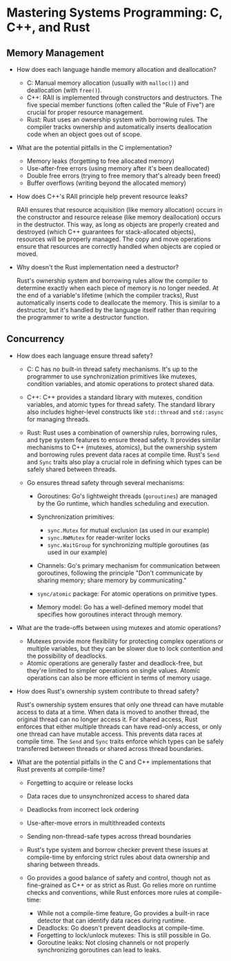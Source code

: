 # Mastering Systems Programming: C, C++, and Rust

## Memory Management

- How does each language handle memory allocation and deallocation?

  - C: Manual memory allocation (usually with `malloc()`) and deallocation (with `free()`).
  - C++: RAII is implemented through constructors and destructors. The five special member functions (often called the "Rule of Five") are crucial for proper resource management.
  - Rust: Rust uses an ownership system with borrowing rules. The compiler tracks ownership and automatically inserts deallocation code when an object goes out of scope.

- What are the potential pitfalls in the C implementation?

  - Memory leaks (forgetting to free allocated memory)
  - Use-after-free errors (using memory after it's been deallocated)
  - Double free errors (trying to free memory that's already been freed)
  - Buffer overflows (writing beyond the allocated memory)

- How does C++'s RAII principle help prevent resource leaks?

  RAII ensures that resource acquisition (like memory allocation) occurs in the constructor and resource release (like memory deallocation) occurs in the destructor. This way, as long as objects are properly created and destroyed (which C++ guarantees for stack-allocated objects), resources will be properly managed. The copy and move operations ensure that resources are correctly handled when objects are copied or moved.

- Why doesn't the Rust implementation need a destructor?

  Rust's ownership system and borrowing rules allow the compiler to determine exactly when each piece of memory is no longer needed. At the end of a variable's lifetime (which the compiler tracks), Rust automatically inserts code to deallocate the memory. This is similar to a destructor, but it's handled by the language itself rather than requiring the programmer to write a destructor function.

## Concurrency

- How does each language ensure thread safety?

  - C: C has no built-in thread safety mechanisms. It's up to the programmer to use synchronization primitives like mutexes, condition variables, and atomic operations to protect shared data.
  - C++: C++ provides a standard library with mutexes, condition variables, and atomic types for thread safety. The standard library also includes higher-level constructs like `std::thread` and `std::async` for managing threads.
  - Rust: Rust uses a combination of ownership rules, borrowing rules, and type system features to ensure thread safety. It provides similar mechanisms to C++ (mutexes, atomics), but the ownership system and borrowing rules prevent data races at compile time. Rust's `Send` and `Sync` traits also play a crucial role in defining which types can be safely shared between threads.
  - Go ensures thread safety through several mechanisms:

    - Goroutines: Go's lightweight threads (`goroutines`) are managed by the Go runtime, which handles scheduling and execution.
    - Synchronization primitives:

      - `sync.Mutex` for mutual exclusion (as used in our example)
      - `sync.RWMutex` for reader-writer locks
      - `sync.WaitGroup` for synchronizing multiple goroutines (as used in our example)

    - Channels: Go's primary mechanism for communication between goroutines, following the principle "Don't communicate by sharing memory; share memory by communicating."
    - `sync/atomic` package: For atomic operations on primitive types.
    - Memory model: Go has a well-defined memory model that specifies how goroutines interact through memory.

- What are the trade-offs between using mutexes and atomic operations?

  - Mutexes provide more flexibility for protecting complex operations or multiple variables, but they can be slower due to lock contention and the possibility of deadlocks.
  - Atomic operations are generally faster and deadlock-free, but they're limited to simpler operations on single values. Atomic operations can also be more efficient in terms of memory usage.

- How does Rust's ownership system contribute to thread safety?

  Rust's ownership system ensures that only one thread can have mutable access to data at a time. When data is moved to another thread, the original thread can no longer access it. For shared access, Rust enforces that either multiple threads can have read-only access, or only one thread can have mutable access. This prevents data races at compile time. The `Send` and `Sync` traits enforce which types can be safely transferred between threads or shared across thread boundaries.

- What are the potential pitfalls in the C and C++ implementations that Rust prevents at compile-time?

  - Forgetting to acquire or release locks
  - Data races due to unsynchronized access to shared data
  - Deadlocks from incorrect lock ordering
  - Use-after-move errors in multithreaded contexts
  - Sending non-thread-safe types across thread boundaries
  - Rust's type system and borrow checker prevent these issues at compile-time by enforcing strict rules about data ownership and sharing between threads.
  - Go provides a good balance of safety and control, though not as fine-grained as C++ or as strict as Rust. Go relies more on runtime checks and conventions, while Rust enforces more rules at compile-time:

    - While not a compile-time feature, Go provides a built-in race detector that can identify data races during runtime.
    - Deadlocks: Go doesn't prevent deadlocks at compile-time.
    - Forgetting to lock/unlock mutexes: This is still possible in Go.
    - Goroutine leaks: Not closing channels or not properly synchronizing goroutines can lead to leaks.
